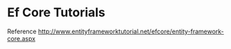 # Ef Core Tutorials

Reference
http://www.entityframeworktutorial.net/efcore/entity-framework-core.aspx

